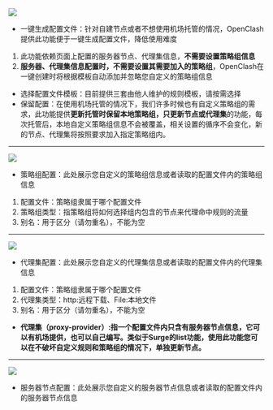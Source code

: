 
![](https://github.com/vernesong/OpenClash/raw/master/img/proxy1.png)

* 一键生成配置文件：针对自建节点或者不想使用机场托管的情况，OpenClash提供此功能便于一键生成配置文件，降低使用难度
 1. 此功能依赖页面上配置的服务器节点、代理集信息，**不需要设置策略组信息**
 2. **服务器、代理集信息配置时，不需要设置其需要加入的策略组**，OpenClash在一键创建时将根据模板自动添加并忽略您自定义的策略组信息
* 选择配置文件模板：目前提供三套由他人维护的规则模板，请按需选择
* 保留配置：在使用机场托管的情况下，我们许多时候也有自定义策略组的需求，此功能提供**更新托管时保留本地策略组，只更新节点或代理集**的功能，每次托管后，本地自定义策略组信息不会被覆盖，相关设置的循序不会变化，新的节点、代理集将按照要求加入指定策略组内。

***

![](https://github.com/vernesong/OpenClash/raw/master/img/proxy2.png)
* 策略组配置：此处展示您自定义的策略组信息或者读取的配置文件内的策略组信息
 1. 配置文件：策略组隶属于哪个配置文件
 2. 策略组类型：指策略组将如何选择组内包含的节点来代理命中规则的流量
 3. 别名：用于区分（请勿重名），不能为空

***

![](https://github.com/vernesong/OpenClash/raw/master/img/proxy3.png)
* 代理集配置：此处展示您自定义的代理集信息或者读取的配置文件内的代理集信息
 1. 配置文件：策略组隶属于哪个配置文件
 2. 代理集类型：http:远程下载、File:本地文件
 3. 别名：用于区分（请勿重名），不能为空
* **代理集（proxy-provider）:指一个配置文件内只含有服务器节点信息，它可以有机场提供，也可以自己编写。类似于Surge的list功能，使用此功能您可以在不破坏自定义规则和策略组的情况下，单独更新节点。**

***

![](https://github.com/vernesong/OpenClash/raw/master/img/proxy4.png)
* 服务器节点配置：此处展示您自定义的服务器节点信息或者读取的配置文件内的服务器节点信息
